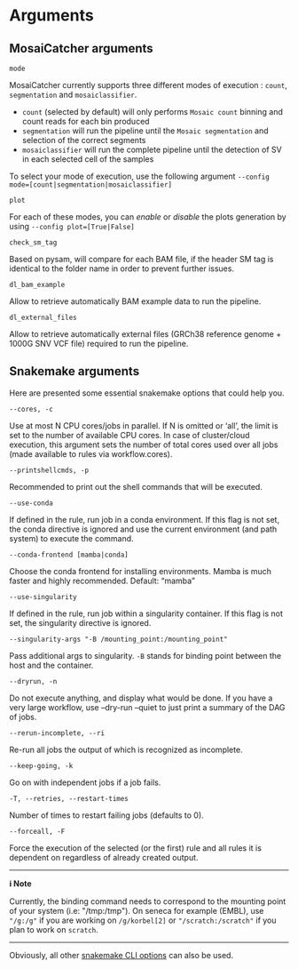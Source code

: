 
# Arguments

## MosaiCatcher arguments




```
mode
```

MosaiCatcher currently supports three different modes of execution : `count`, `segmentation` and `mosaiclassifier`.
- `count` (selected by default) will only performs `Mosaic count` binning and count reads for each bin produced
- `segmentation` will run the pipeline until the `Mosaic segmentation` and selection of the correct segments
- `mosaiclassifier` will run the complete pipeline until the detection of SV in each selected cell of the samples

To select your mode of execution, use the following argument `--config mode=[count|segmentation|mosaiclassifier]`


```
plot
```

For each of these modes, you can *enable* or *disable* the plots generation by using `--config plot=[True|False]`


```
check_sm_tag
```
Based on pysam, will compare for each BAM file, if the header SM tag is identical to the folder name in order to prevent further issues.

```
dl_bam_example
```
Allow to retrieve automatically BAM example data to run the pipeline.

```
dl_external_files
```
Allow to retrieve automatically external files (GRCh38 reference genome + 1000G SNV VCF file) required to run the pipeline.



## Snakemake arguments

Here are presented some essential snakemake options that could help you. 

```
--cores, -c
```
Use at most N CPU cores/jobs in parallel. If N is omitted or ‘all’, the limit is set to the number of available CPU cores. In case of cluster/cloud execution, this argument sets the number of total cores used over all jobs (made available to rules via workflow.cores).

```
--printshellcmds, -p
```
Recommended to print out the shell commands that will be executed.

```
--use-conda
```
If defined in the rule, run job in a conda environment. If this flag is not set, the conda directive is ignored and use the current environment (and path system) to execute the command.

```
--conda-frontend [mamba|conda] 
```
Choose the conda frontend for installing environments. Mamba is much faster and highly recommended. Default: “mamba”


```
--use-singularity 
```
If defined in the rule, run job within a singularity container. If this flag is not set, the singularity directive is ignored.

```
--singularity-args "-B /mounting_point:/mounting_point"
```
Pass additional args to singularity. `-B` stands for binding point between the host and the container.

```
--dryrun, -n 
```
Do not execute anything, and display what would be done. If you have a very large workflow, use –dry-run –quiet to just print a summary of the DAG of jobs.

```
--rerun-incomplete, --ri
```
Re-run all jobs the output of which is recognized as incomplete.


```
--keep-going, -k
```
Go on with independent jobs if a job fails.

```
-T, --retries, --restart-times
```
Number of times to restart failing jobs (defaults to 0).

```
--forceall, -F
```
Force the execution of the selected (or the first) rule and all rules it is dependent on regardless of already created output.

---
**ℹ️ Note**

Currently, the binding command needs to correspond to the mounting point of your system (i.e: "/tmp:/tmp").
On seneca for example (EMBL), use `"/g:/g"` if you are working on `/g/korbel[2]` or `"/scratch:/scratch"` if you plan to work on `scratch`.

---

Obviously, all other [snakemake CLI options](https://snakemake.readthedocs.io/en/stable/executing/cli.html) can also be used. 


